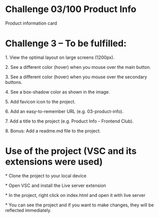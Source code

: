 # Challenge 03/100 Product Info

<p>Product information card</p>

# Challenge 3 – To be fulfilled:
<p>1. View the optimal layout on large screens (1200px).</p>
<p>2. See a different color (hover) when you mouse over the main button.</p>
<p>3. See a different color (hover) when you mouse over the secondary buttons.</p>
<p>4. See a box-shadow color as shown in the image.</p>
<p>5. Add favicon icon to the project.</p>
<p>6. Add an easy-to-remember URL (e.g. 03-product-info).</p>
<p>7. Add a title to the project (e.g. Product Info - Frontend Club).</p>
<p>8. Bonus: Add a readme.md file to the project.</p>

# Use of the project (VSC and its extensions were used)
<p>* Clone the project to your local device</p>
<p>* Open VSC and install the Live server extension</p>
<p>* In the project, right click on index.html and open it with live server</p>
<p>* You can see the project and if you want to make changes, they will be reflected immediately.</p>